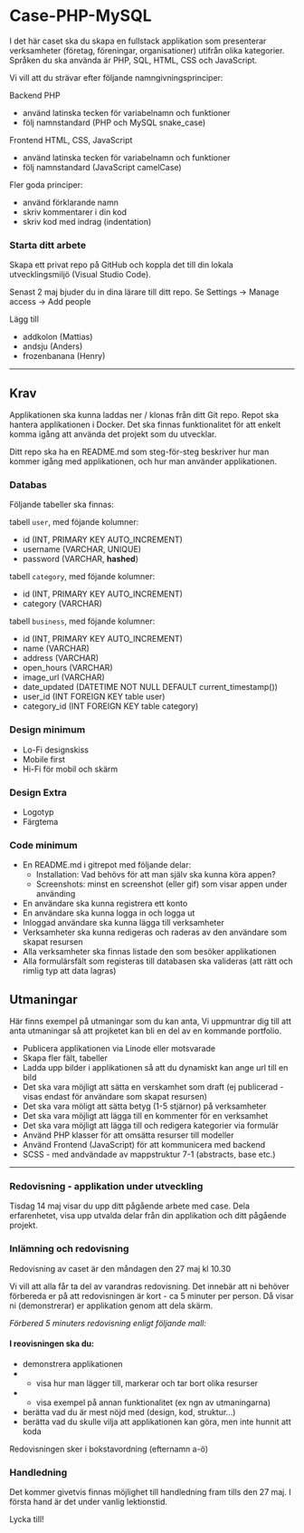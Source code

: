 # Case-PHP-MySQL

I det här caset ska du skapa en fullstack applikation som presenterar verksamheter (företag, föreningar, organisationer) utifrån olika kategorier.
Språken du ska använda är PHP, SQL, HTML, CSS och JavaScript. 

Vi vill att du strävar efter följande namngivningsprinciper:

Backend PHP
- använd latinska tecken för variabelnamn och funktioner
- följ namnstandard (PHP och MySQL snake_case)
  
Frontend HTML, CSS, JavaScript
- använd latinska tecken för variabelnamn och funktioner
- följ namnstandard (JavaScript camelCase)

Fler goda principer:
- använd förklarande namn 
- skriv kommentarer i din kod
- skriv kod med indrag (indentation)


### Starta ditt arbete
Skapa ett privat repo på GitHub och koppla det till din lokala utvecklingsmiljö (Visual Studio Code). 

Senast 2 maj bjuder du in dina lärare till ditt repo. Se Settings -> Manage access -> Add people

Lägg till

- addkolon (Mattias)
- andsju (Anders)
- frozenbanana (Henry)

***

## Krav
Applikationen ska kunna laddas ner / klonas från ditt Git repo. Repot ska hantera applikationen i Docker. Det ska finnas funktionalitet för att enkelt komma igång att använda det projekt som  du utvecklar.

Ditt repo ska ha en README.md som steg-för-steg beskriver hur man kommer igång med applikationen, och hur man använder applikationen.

### Databas

Följande tabeller ska finnas:

tabell `user`, med föjande kolumner:
- id (INT, PRIMARY KEY AUTO_INCREMENT)
- username (VARCHAR, UNIQUE)
- password (VARCHAR, **hashed**)

tabell `category`, med föjande kolumner:
- id (INT, PRIMARY KEY AUTO_INCREMENT)
- category (VARCHAR)

tabell `business`, med föjande kolumner:
- id (INT, PRIMARY KEY AUTO_INCREMENT)
- name (VARCHAR)
- address (VARCHAR)
- open_hours (VARCHAR)
- image_url (VARCHAR)
- date_updated (DATETIME NOT NULL DEFAULT current_timestamp())
- user_id (INT FOREIGN KEY table user)
- category_id (INT FOREIGN KEY table category)

### Design minimum
- Lo-Fi designskiss
- Mobile first
- Hi-Fi för mobil och skärm

  
### Design Extra
- Logotyp
- Färgtema

### Code minimum
- En README.md i gitrepot med följande delar:
  - Installation: Vad behövs för att man själv ska kunna köra appen?
  - Screenshots: minst en screenshot (eller gif) som visar appen under använding
- En användare ska kunna registrera ett konto
- En användare ska kunna logga in och logga ut
- Inloggad användare ska kunna lägga till verksamheter
- Verksamheter ska kunna redigeras och raderas av den användare som skapat resursen
- Alla verksamheter ska finnas listade den som besöker applikationen
- Alla formulärsfält som registeras till databasen ska valideras (att rätt och rimlig typ att data lagras)

## Utmaningar

Här finns exempel på utmaningar som du kan anta, Vi uppmuntrar dig till att anta utmaningar så att projketet kan bli en del av en kommande portfolio.

- Publicera applikationen via Linode eller motsvarade
- Skapa fler fält, tabeller
- Ladda upp bilder i applikationen så att du dynamiskt kan ange url till en bild
- Det ska vara möjligt att sätta en verskamhet som draft (ej publicerad - visas endast för användare som skapat resursen)
- Det ska vara möligt att sätta betyg (1-5 stjärnor) på verksamheter
- Det ska vara möjligt att lägga till en kommenter för en verksamhet
- Det ska vara möjligt att lägga till och redigera kategorier via formulär
- Använd PHP klasser för att omsätta resurser till modeller
- Använd Frontend (JavaScript) för att kommunicera med backend
- SCSS - med andvändade av mappstruktur 7-1 (abstracts, base etc.)
***

### Redovisning - applikation under utveckling 
Tisdag 14 maj visar du upp ditt pågående arbete med case. Dela erfarenhetet, visa upp utvalda delar från din applikation och ditt pågående projekt.


### Inlämning och redovisning
Redovisning av caset är den måndagen den 27 maj kl 10.30 

Vi vill att alla får ta del av varandras redovisning. Det innebär att ni behöver förbereda er på att redovisningen är kort - ca 5 minuter per person. Då visar ni (demonstrerar) er applikation genom att dela skärm.

*Förbered 5 minuters redovisning enligt följande mall:*

#### I reovisningen ska du:
- demonstrera applikationen
- - visa hur man lägger till, markerar och tar bort olika resurser
- - visa exempel på annan funktionalitet (ex ngn av utmaningarna)
- berätta vad du är mest nöjd med (design, kod, struktur...)
- berätta vad du skulle vilja att applikationen kan göra, men inte hunnit att koda

Redovisningen sker i bokstavordning (efternamn a-ö)

### Handledning
Det kommer givetvis finnas möjlighet till handledning fram tills den 27 maj. I första hand är det under vanlig lektionstid.

Lycka till!
